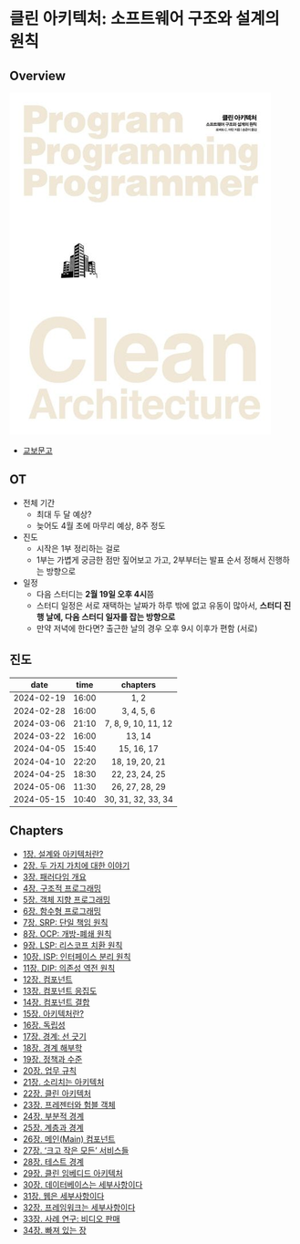# 클린 아키텍처: 소프트웨어 구조와 설계의 원칙

## Overview

![book.jpg](./book.jpg)

- [교보문고](https://product.kyobobook.co.kr/detail/S000001033082)

## OT

- 전체 기간
  - 최대 두 달 예상?
  - 늦어도 4월 초에 마무리 예상, 8주 정도
- 진도
  - 시작은 1부 정리하는 걸로
  - 1부는 가볍게 궁금한 점만 짚어보고 가고, 2부부터는 발표 순서 정해서 진행하는 방향으로
- 일정
  - 다음 스터디는 **2월 19일 오후 4시**쯤
  - 스터디 일정은 서로 재택하는 날짜가 하루 밖에 없고 유동이 많아서, **스터디 진행 날에, 다음 스터디 일자를 잡는 방향으로**
  - 만약 저녁에 한다면? 출근한 날의 경우 오후 9시 이후가 편함 (서로)

## 진도

|    date    | time  |      chapters       |
| :--------: | :---: | :-----------------: |
| 2024-02-19 | 16:00 |        1, 2         |
| 2024-02-28 | 16:00 |     3, 4, 5, 6      |
| 2024-03-06 | 21:10 | 7, 8, 9, 10, 11, 12 |
| 2024-03-22 | 16:00 |       13, 14        |
| 2024-04-05 | 15:40 |     15, 16, 17      |
| 2024-04-10 | 22:20 |   18, 19, 20, 21    |
| 2024-04-25 | 18:30 |   22, 23, 24, 25    |
| 2024-05-06 | 11:30 |   26, 27, 28, 29    |
| 2024-05-15 | 10:40 | 30, 31, 32, 33, 34  |

## Chapters

- [1장. 설계와 아키텍처란?](./chapter01/)
- [2장. 두 가지 가치에 대한 이야기](./chapter02/)
- [3장. 패러다임 개요](./chapter03/)
- [4장. 구조적 프로그래밍](./chapter04/)
- [5장. 객체 지향 프로그래밍](./chapter05/)
- [6장. 함수형 프로그래밍](./chapter06/)
- [7장. SRP: 단일 책임 원칙](./chapter07/)
- [8장. OCP: 개방-폐쇄 원칙](./chapter08/)
- [9장. LSP: 리스코프 치환 원칙](./chapter09/)
- [10장. ISP: 인터페이스 분리 원칙](./chapter10/)
- [11장. DIP: 의존성 역전 원칙](./chapter11/)
- [12장. 컴포넌트](./chapter12/)
- [13장. 컴포넌트 응집도](./chapter13/)
- [14장. 컴포넌트 결합](./chapter14/)
- [15장. 아키텍처란?](./chapter15/)
- [16장. 독립성](./chapter16/)
- [17장. 경계: 선 긋기](./chapter17/)
- [18장. 경계 해부학](./chapter18/)
- [19장. 정책과 수준](./chapter19/)
- [20장. 업무 규칙](./chapter20/)
- [21장. 소리치는 아키텍처](./chapter21/)
- [22장. 클린 아키텍처](./chapter22/)
- [23장. 프레젠터와 험블 객체](./chapter23/)
- [24장. 부분적 경계](./chapter24/)
- [25장. 계층과 경계](./chapter25/)
- [26장. 메인(Main) 컴포넌트](./chapter26/)
- [27장. ‘크고 작은 모든’ 서비스들](./chapter27/)
- [28장. 테스트 경계](./chapter28/)
- [29장. 클린 임베디드 아키텍처](./chapter29/)
- [30장. 데이터베이스는 세부사항이다](./chapter30/)
- [31장. 웹은 세부사항이다](./chapter31/)
- [32장. 프레임워크는 세부사항이다](./chapter32/)
- [33장. 사례 연구: 비디오 판매](./chapter33/)
- [34장. 빠져 있는 장](./chapter34/)
